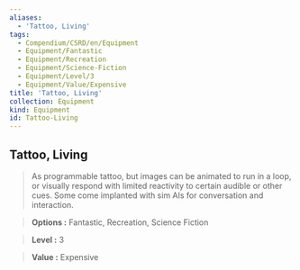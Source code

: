 ```yaml
---
aliases:
  - 'Tattoo, Living'
tags:
  - Compendium/CSRD/en/Equipment
  - Equipment/Fantastic
  - Equipment/Recreation
  - Equipment/Science-Fiction
  - Equipment/Level/3
  - Equipment/Value/Expensive
title: 'Tattoo, Living'
collection: Equipment
kind: Equipment
id: Tattoo-Living
---
```

## Tattoo, Living    
    
>As programmable tattoo, but images can be animated to run in a loop, or visually respond with limited reactivity to certain audible or other cues. Some come implanted with sim AIs for conversation and interaction.    
> **Options :** Fantastic, Recreation, Science Fiction    
> **Level :** 3    
> **Value :** Expensive
